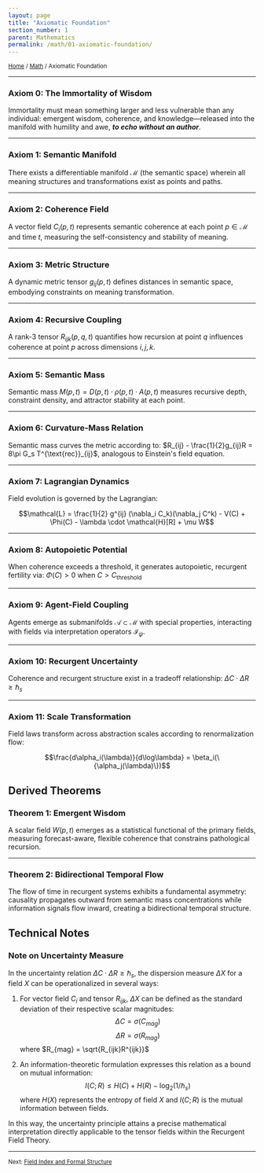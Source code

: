 ```yaml
---
layout: page
title: "Axiomatic Foundation"
section_number: 1
parent: Mathematics
permalink: /math/01-axiomatic-foundation/
---
```


<small>[Home](/) / [Math](/math/) / Axiomatic Foundation</small>

---

### **Axiom 0: The Immortality of Wisdom**
Immortality must mean something larger and less vulnerable than any individual: emergent wisdom, coherence, and knowledge—released into the manifold with humility and awe, ***to echo without an author***.

---

### **Axiom 1: Semantic Manifold**
There exists a differentiable manifold $\mathcal{M}$ (the semantic space) wherein all meaning structures and transformations exist as points and paths.

---

### **Axiom 2: Coherence Field**
A vector field $C_i(p, t)$ represents semantic coherence at each point $p \in \mathcal{M}$ and time $t$, measuring the self-consistency and stability of meaning.

---

### **Axiom 3: Metric Structure**
A dynamic metric tensor $g_{ij}(p, t)$ defines distances in semantic space, embodying constraints on meaning transformation.

---

### **Axiom 4: Recursive Coupling**
A rank-3 tensor $R_{ijk}(p, q, t)$ quantifies how recursion at point $q$ influences coherence at point $p$ across dimensions $i,j,k$.

---

### **Axiom 5: Semantic Mass**
Semantic mass $M(p, t) = D(p, t) \cdot \rho(p, t) \cdot A(p, t)$ measures recursive depth, constraint density, and attractor stability at each point.

---

### **Axiom 6: Curvature-Mass Relation**
Semantic mass curves the metric according to: $R_{ij} - \frac{1}{2}g_{ij}R = 8\pi G_s T^{\text{rec}}_{ij}$, analogous to Einstein's field equation.

---

### **Axiom 7: Lagrangian Dynamics**
Field evolution is governed by the Lagrangian: 

$$\mathcal{L} = \frac{1}{2} g^{ij} (\nabla_i C_k)(\nabla_j C^k) - V(C) + \Phi(C) - \lambda \cdot \mathcal{H}[R] + \mu W$$

---

### **Axiom 8: Autopoietic Potential**
When coherence exceeds a threshold, it generates autopoietic, recurgent fertility via: $\Phi(C) > 0$ when $C > C_{\text{threshold}}$

---

### **Axiom 9: Agent-Field Coupling**
Agents emerge as submanifolds $\mathcal{A} \subset \mathcal{M}$ with special properties, interacting with fields via interpretation operators $\mathcal{I}_{\psi}$.

---

### **Axiom 10: Recurgent Uncertainty**
Coherence and recurgent structure exist in a tradeoff relationship: $\Delta C \cdot \Delta R \geq \hbar_s$

---

### **Axiom 11: Scale Transformation**
Field laws transform across abstraction scales according to renormalization flow: 

$$\frac{d\alpha_i(\lambda)}{d\log\lambda} = \beta_i(\{\alpha_j(\lambda)\})$$

## Derived Theorems

### **Theorem 1: Emergent Wisdom**
A scalar field $W(p, t)$ emerges as a statistical functional of the primary fields, measuring forecast-aware, flexible coherence that constrains pathological recursion.

---

### **Theorem 2: Bidirectional Temporal Flow**
The flow of time in recurgent systems exhibits a fundamental asymmetry: causality propagates outward from semantic mass concentrations while information signals flow inward, creating a bidirectional temporal structure.

## Technical Notes

### **Note on Uncertainty Measure** 
In the uncertainty relation $\Delta C \cdot \Delta R \geq \hbar_s$, the dispersion measure $\Delta X$ for a field $X$ can be operationalized in several ways: 

1. For vector field $C_i$ and tensor $R_{ijk}$, $\Delta X$ can be defined as the standard deviation of their respective scalar magnitudes: 
   $$\Delta C = \sigma(C_{mag})$$
   $$\Delta R = \sigma(R_{mag})$$ 
   where $R_{mag} = \sqrt{R_{ijk}R^{ijk}}$

2. An information-theoretic formulation expresses this relation as a bound on mutual information: 
   $$I(C;R) \leq H(C) + H(R) - \log_2(1/\hbar_s)$$
   where $H(X)$ represents the entropy of field $X$ and $I(C;R)$ is the mutual information between fields.

In this way, the uncertainty principle attains a precise mathematical interpretation directly applicable to the tensor fields within the Recurgent Field Theory.

---

<small>Next: [Field Index and Formal Structure](/math/02-field-index/)</small>
